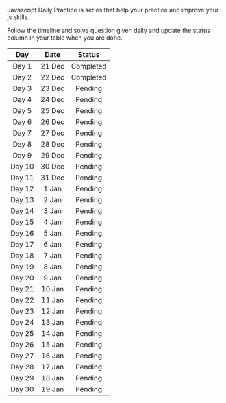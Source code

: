 Javascript Daily Practice is series that help your practice and improve your js skills.

Follow the timeline and solve question given daily and update the status column in your table when you are done.

|  Day   |  Date  |  Status   |
| :----: | :----: | :-------: |
| Day 1  | 21 Dec | Completed |
| Day 2  | 22 Dec | Completed |
| Day 3  | 23 Dec |  Pending  |
| Day 4  | 24 Dec |  Pending  |
| Day 5  | 25 Dec |  Pending  |
| Day 6  | 26 Dec |  Pending  |
| Day 7  | 27 Dec |  Pending  |
| Day 8  | 28 Dec |  Pending  |
| Day 9  | 29 Dec |  Pending  |
| Day 10 | 30 Dec |  Pending  |
| Day 11 | 31 Dec |  Pending  |
| Day 12 | 1 Jan  |  Pending  |
| Day 13 | 2 Jan  |  Pending  |
| Day 14 | 3 Jan  |  Pending  |
| Day 15 | 4 Jan  |  Pending  |
| Day 16 | 5 Jan  |  Pending  |
| Day 17 | 6 Jan  |  Pending  |
| Day 18 | 7 Jan  |  Pending  |
| Day 19 | 8 Jan  |  Pending  |
| Day 20 | 9 Jan  |  Pending  |
| Day 21 | 10 Jan |  Pending  |
| Day 22 | 11 Jan |  Pending  |
| Day 23 | 12 Jan |  Pending  |
| Day 24 | 13 Jan |  Pending  |
| Day 25 | 14 Jan |  Pending  |
| Day 26 | 15 Jan |  Pending  |
| Day 27 | 16 Jan |  Pending  |
| Day 28 | 17 Jan |  Pending  |
| Day 29 | 18 Jan |  Pending  |
| Day 30 | 19 Jan |  Pending  |
